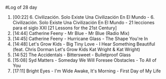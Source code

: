 #Log of 28 day

1. [00:22] 6. Civilización. Solo Existe Una Civilización En El Mundo - 6. Civilización. Solo Existe Una Civilización En El Mundo - 21 lecciones para el siglo XXI [21 Lessons for the 21st Century]
1. [14:44] Catherine Feeny - Mr Blue - Mr Blue (Radio Mix)
1. [14:45] Catherine Feeny - Hurricane Glass - The Shape You're In
1. [14:48] Let's Grow Kids - Big Tiny Love - I Hear Something Beautiful (feat. Chris Dorman Let's Grow Kids Kat Wright & Kat Wright)
1. [14:52] The Accidentals - Bittersweet - Bulletproof Glass
1. [15:08] Syd Matters - Someday We Will Foresee Obstacles - To All of You
1. [17:11] Bright Eyes - I'm Wide Awake, It's Morning - First Day of My Life
